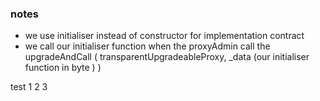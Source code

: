### notes
- we use initialiser instead of constructor for implementation contract
- we call our initialiser function when the proxyAdmin call the upgradeAndCall ( transparentUpgradeableProxy, _data (our initialiser function in byte ) ) 

test
1
2
3